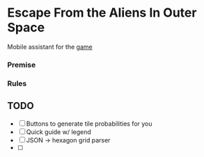 # Escape From the Aliens In Outer Space
Mobile assistant for the [game](http://www.eftaios.com/)

### Premise

### Rules 

## TODO 

- [ ] Buttons to generate tile probabilities for you 
- [ ] Quick guide w/ legend
- [ ] JSON -> hexagon grid parser
- [ ] 

